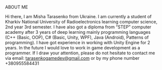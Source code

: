 ABOUT ME

Hi there, I am Misha Tarasenko from Ukraine.
I am currently a student of Kharkiv National University of Radioelectronics learning computer science, 2nd year 3rd semester.
I have also got a diploma from “STEP” computer academy after 3 years of deep learning mainly programming languages (C++ (Basic, OOP), C# (Basic, Unity, WPF), Java (Android), Patterns of programming).
I have got experience in working with Unity Engine for 2 years. 
In the future I would love to work in game development as a programmer.
If I draw your attention, please do not hesitate to contact me via email: tarasenkogamedev@gmail.com or by my phone number +380955584431
